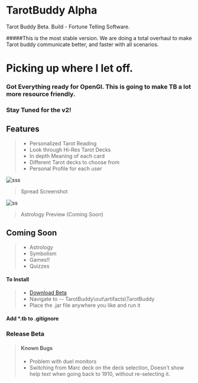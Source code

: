 TarotBuddy Alpha
==================
Tarot Buddy Beta. Build - Fortune Telling Software.

#####This is the most stable version. We are doing a total overhaul to make Tarot buddy communicate better, and faster with all scenarios. 

# Picking up where I let off.
### Got Everything ready for OpenGl. This is going to make TB a lot more resource friendly. 

### Stay Tuned for the v2!

## Features
>* Personalized Tarot Reading
>* Look through Hi-Res Tarot Decks
>* In depth Meaning of each card
>* Different Tarot decks to choose from
>* Personal Profile for each user

![sss](http://www.java-gaming.org/user-generated-content/members/159849/reader-ss.jpg)
> Spread Screenshot



![ss](http://www.java-gaming.org/user-generated-content/members/159849/astropreview.jpg)
> Astrology Preview (Coming Soon)



## Coming Soon
>* Astrology
>* Symbolism
>* Games!!
>* Quizzes


#### To Install
>* [Download Beta](https://github.com/supaFool/TarotBuddy/releases)
>*  Navigate to -- TarotBuddy\out\artifacts\TarotBuddy
>*  Place the .jar file anywhere you like and run it

#### Add *.tb to .gitignore

### Release Beta
>#### Known Bugs
>* Problem with duel monitors 
>* Switching from Marc deck on the deck selection, Doesn't show help text when going back to 1910, without re-selecting it.


